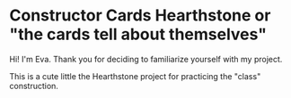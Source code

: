 # Constructor Cards Hearthstone or "the cards tell about themselves"

Hi! I'm Eva.
Thank you for deciding to familiarize yourself with my project.

This is a cute little the Hearthstone project for practicing the "class" construction.
